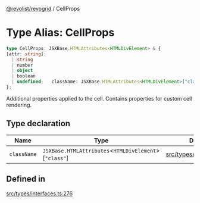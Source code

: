 [@revolist/revogrid](README.md) / CellProps

# Type Alias: CellProps

```ts
type CellProps: JSXBase.HTMLAttributes<HTMLDivElement> & {
[attr: string]: 
  | string
  | number
  | object
  | boolean
  | undefined;   className: JSXBase.HTMLAttributes<HTMLDivElement>["class"];
};
```

Additional properties applied to the cell.
Contains properties for custom cell rendering.

## Type declaration

| Name | Type | Defined in |
| ------ | ------ | ------ |
| `className` | `JSXBase.HTMLAttributes`\<`HTMLDivElement`\>\[`"class"`\] | [src/types/interfaces.ts:277](https://github.com/revolist/revogrid/blob/339b58d64f0e4822db63d040318421d77ef85671/src/types/interfaces.ts#L277) |

## Defined in

[src/types/interfaces.ts:276](https://github.com/revolist/revogrid/blob/339b58d64f0e4822db63d040318421d77ef85671/src/types/interfaces.ts#L276)
